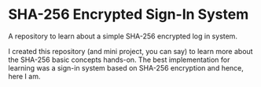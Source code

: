 # SHA-256 Encrypted Sign-In System
A repository to learn about a simple SHA-256 encrypted log in system.

I created this repository (and mini project, you can say) to learn more about the SHA-256 basic concepts hands-on. The best implementation for learning was a sign-in system based on SHA-256 encryption and hence, here I am.
